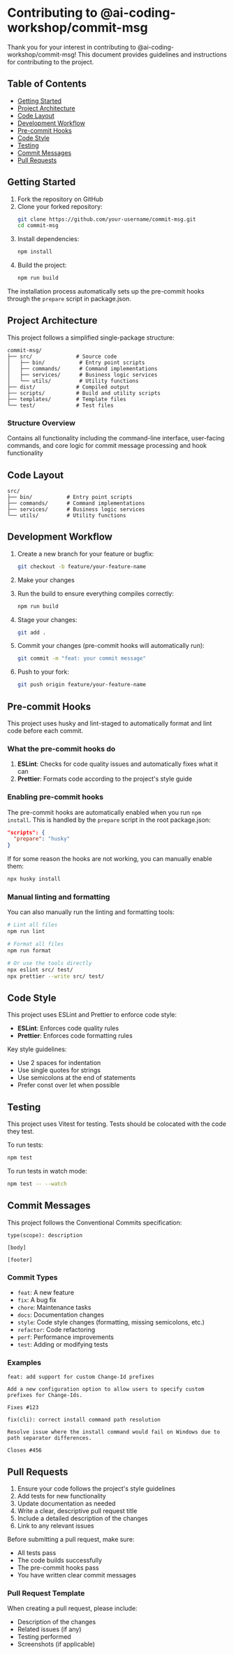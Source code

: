 # Contributing to @ai-coding-workshop/commit-msg

Thank you for your interest in contributing to @ai-coding-workshop/commit-msg! This document provides guidelines and instructions for contributing to the project.

## Table of Contents

- [Getting Started](#getting-started)
- [Project Architecture](#project-architecture)
- [Code Layout](#code-layout)
- [Development Workflow](#development-workflow)
- [Pre-commit Hooks](#pre-commit-hooks)
- [Code Style](#code-style)
- [Testing](#testing)
- [Commit Messages](#commit-messages)
- [Pull Requests](#pull-requests)

## Getting Started

1. Fork the repository on GitHub
2. Clone your forked repository:
   ```bash
   git clone https://github.com/your-username/commit-msg.git
   cd commit-msg
   ```
3. Install dependencies:
   ```bash
   npm install
   ```
4. Build the project:
   ```bash
   npm run build
   ```

The installation process automatically sets up the pre-commit hooks through the `prepare` script in package.json.

## Project Architecture

This project follows a simplified single-package structure:

```
commit-msg/
├── src/              # Source code
│   ├── bin/           # Entry point scripts
│   ├── commands/      # Command implementations
│   ├── services/      # Business logic services
│   └── utils/         # Utility functions
├── dist/             # Compiled output
├── scripts/          # Build and utility scripts
├── templates/        # Template files
└── test/             # Test files
```

### Structure Overview

Contains all functionality including the command-line interface, user-facing commands, and core logic for commit message processing and hook functionality

## Code Layout

```
src/
├── bin/           # Entry point scripts
├── commands/      # Command implementations
├── services/      # Business logic services
└── utils/         # Utility functions
```

## Development Workflow

1. Create a new branch for your feature or bugfix:

   ```bash
   git checkout -b feature/your-feature-name
   ```

2. Make your changes

3. Run the build to ensure everything compiles correctly:

   ```bash
   npm run build
   ```

4. Stage your changes:

   ```bash
   git add .
   ```

5. Commit your changes (pre-commit hooks will automatically run):

   ```bash
   git commit -m "feat: your commit message"
   ```

6. Push to your fork:
   ```bash
   git push origin feature/your-feature-name
   ```

## Pre-commit Hooks

This project uses husky and lint-staged to automatically format and lint code before each commit.

### What the pre-commit hooks do

1. **ESLint**: Checks for code quality issues and automatically fixes what it can
2. **Prettier**: Formats code according to the project's style guide

### Enabling pre-commit hooks

The pre-commit hooks are automatically enabled when you run `npm install`. This is handled by the `prepare` script in the root package.json:

```json
"scripts": {
  "prepare": "husky"
}
```

If for some reason the hooks are not working, you can manually enable them:

```bash
npx husky install
```

### Manual linting and formatting

You can also manually run the linting and formatting tools:

```bash
# Lint all files
npm run lint

# Format all files
npm run format

# Or use the tools directly
npx eslint src/ test/
npx prettier --write src/ test/
```

## Code Style

This project uses ESLint and Prettier to enforce code style:

- **ESLint**: Enforces code quality rules
- **Prettier**: Enforces code formatting rules

Key style guidelines:

- Use 2 spaces for indentation
- Use single quotes for strings
- Use semicolons at the end of statements
- Prefer const over let when possible

## Testing

This project uses Vitest for testing. Tests should be colocated with the code they test.

To run tests:

```bash
npm test
```

To run tests in watch mode:

```bash
npm test -- --watch
```

## Commit Messages

This project follows the Conventional Commits specification:

```
type(scope): description

[body]

[footer]
```

### Commit Types

- `feat`: A new feature
- `fix`: A bug fix
- `chore`: Maintenance tasks
- `docs`: Documentation changes
- `style`: Code style changes (formatting, missing semicolons, etc.)
- `refactor`: Code refactoring
- `perf`: Performance improvements
- `test`: Adding or modifying tests

### Examples

```
feat: add support for custom Change-Id prefixes

Add a new configuration option to allow users to specify custom prefixes for Change-Ids.

Fixes #123
```

```
fix(cli): correct install command path resolution

Resolve issue where the install command would fail on Windows due to path separator differences.

Closes #456
```

## Pull Requests

1. Ensure your code follows the project's style guidelines
2. Add tests for new functionality
3. Update documentation as needed
4. Write a clear, descriptive pull request title
5. Include a detailed description of the changes
6. Link to any relevant issues

Before submitting a pull request, make sure:

- All tests pass
- The code builds successfully
- The pre-commit hooks pass
- You have written clear commit messages

### Pull Request Template

When creating a pull request, please include:

- Description of the changes
- Related issues (if any)
- Testing performed
- Screenshots (if applicable)
